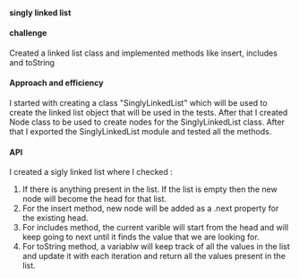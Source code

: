#### singly linked list


#### challenge

Created a linked list class and implemented methods like insert, includes and toString

#### Approach and efficiency

I started with creating a class "SinglyLinkedList" which will be used to create the linked list object that will be used in the tests.
After that I created Node class to be used to create nodes for the SinglyLinkedList class.
After that I exported the SinglyLinkedList module and tested all the methods.


#### API

I created a sigly linked list where I checked :
1. If there is anything present in the list. If the list is empty then the new node will
become the head for that list. 
2. For the insert method, new node will be added as a .next property for the existing head. 
3. For includes method, the current varible will start from the head and will keep going to next until it finds the value that we are looking for.
4. For toString method, a variablw will keep track of all the values in the list and update it with each iteration and return all the values
present in the list.